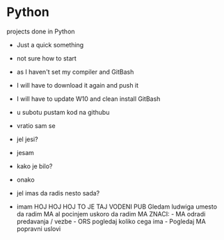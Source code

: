 # Python
projects done in Python


- Just a quick something
- not sure how to start
- as I haven't set my compiler and GitBash
- I will have to download it again and push it
- I will have to update W10 and clean install GitBash

- u subotu pustam kod na githubu
- vratio sam se
- jel jesi?
- jesam
- kako je bilo?
- onako
- jel imas da radis nesto sada?
- imam
HOJ HOJ HOJ
TO JE TAJ VODENI PUB
Gledam ludwiga umesto da radim MA
al pocinjem uskoro da radim MA
ZNACI: - MA odradi predavanja / vezbe
       - ORS pogledaj koliko cega ima
       - Pogledaj MA popravni uslovi
